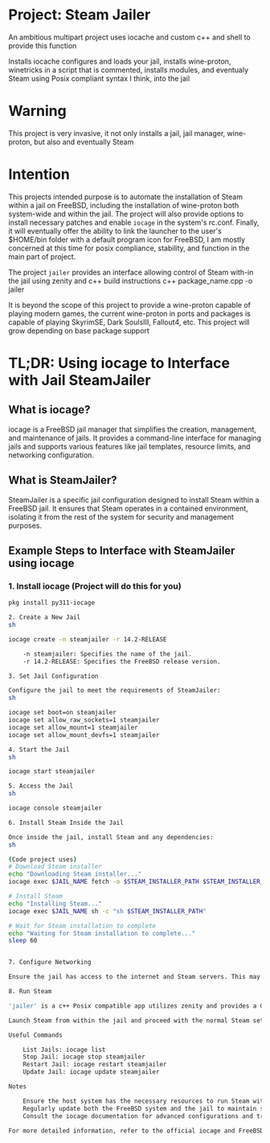 # Project: Steam Jailer

An ambitious multipart project uses iocache and custom c++ and shell to provide this function

Installs iocache configures and loads your jail, installs wine-proton, winetricks in a script that is commented, installs modules, and eventualy Steam using Posix compliant syntax I think, into the jail

# Warning
This project is very invasive, it not only installs a jail, jail manager, wine-proton, but also and eventually Steam

# Intention
This projects intended purpose is to automate the installation of Steam within a jail on FreeBSD, including the installation of wine-proton both system-wide and within the jail. The project will also provide options to install necessary patches and enable `iocage` in the system's rc.conf. Finally, it will eventually offer the ability to link the launcher to the user's $HOME/bin folder with a default program icon for FreeBSD, I am mostly concerned at this time for posix compliance, stability, and function in the main part of project. 

The project `jailer` provides an interface allowing control of Steam with-in the jail using zenity and c++ 
    build instructions c++ package_name.cpp -o jailer

It is beyond the scope of this project to provide a wine-proton capable of playing modern games, the current wine-proton in ports and packages is capable of playing SkyrimSE, Dark SoulsIII, Fallout4, etc. This project will grow depending on base package support

# TL;DR: Using iocage to Interface with Jail SteamJailer

## What is iocage?
iocage is a FreeBSD jail manager that simplifies the creation, management, and maintenance of jails. It provides a command-line interface for managing jails and supports various features like jail templates, resource limits, and networking configuration.

## What is SteamJailer?
SteamJailer is a specific jail configuration designed to install Steam within a FreeBSD jail. It ensures that Steam operates in a contained environment, isolating it from the rest of the system for security and management purposes.

## Example Steps to Interface with SteamJailer using iocage

### 1. Install iocage (Project will do this for you)
```sh
pkg install py311-iocage

2. Create a New Jail
sh

iocage create -n steamjailer -r 14.2-RELEASE

    -n steamjailer: Specifies the name of the jail.
    -r 14.2-RELEASE: Specifies the FreeBSD release version.

3. Set Jail Configuration

Configure the jail to meet the requirements of SteamJailer:
sh

iocage set boot=on steamjailer
iocage set allow_raw_sockets=1 steamjailer
iocage set allow_mount=1 steamjailer
iocage set allow_mount_devfs=1 steamjailer

4. Start the Jail
sh

iocage start steamjailer

5. Access the Jail
sh

iocage console steamjailer

6. Install Steam Inside the Jail

Once inside the jail, install Steam and any dependencies:
sh

(Code project uses)
# Download Steam installer
echo "Downloading Steam installer..."
iocage exec $JAIL_NAME fetch -o $STEAM_INSTALLER_PATH $STEAM_INSTALLER_URL

# Install Steam
echo "Installing Steam..."
iocage exec $JAIL_NAME sh -c "sh $STEAM_INSTALLER_PATH"

# Wait for Steam installation to complete
echo "Waiting for Steam installation to complete..."
sleep 60


7. Configure Networking

Ensure the jail has access to the internet and Steam servers. This may involve setting up NAT or other network configurations on the host system.

8. Run Steam

'jailer' is a c++ Posix compatible app utilizes zenity and provides a GUI for the Steam install

Launch Steam from within the jail and proceed with the normal Steam setup and usage.

Useful Commands

    List Jails: iocage list
    Stop Jail: iocage stop steamjailer
    Restart Jail: iocage restart steamjailer
    Update Jail: iocage update steamjailer

Notes

    Ensure the host system has the necessary resources to run Steam within a jail.
    Regularly update both the FreeBSD system and the jail to maintain security and compatibility.
    Consult the iocage documentation for advanced configurations and troubleshooting.

For more detailed information, refer to the official iocage and FreeBSD documentation.
